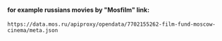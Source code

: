 #### for example russians movies by "Mosfilm" link: 
```https://data.mos.ru/apiproxy/opendata/7702155262-film-fund-moscow-cinema/meta.json```